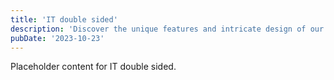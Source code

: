 ```yaml
---
title: 'IT double sided'
description: 'Discover the unique features and intricate design of our IT double sided. Perfect for various applications, this piece adds a touch of creativity and innovation to any setting.'
pubDate: '2023-10-23'
---
```


Placeholder content for IT double sided.